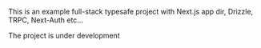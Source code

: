 This is an example full-stack typesafe project with Next.js app dir, Drizzle, TRPC, Next-Auth etc...

The project is under development
